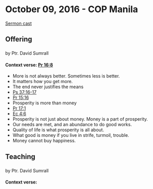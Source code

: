 # October 09, 2016 - COP Manila

[Sermon cast](http://livestream.com/cathedralofpraise/cathedralofpraiseph/videos/138302325)

## Offering

###
by Ptr. David Sumrall

#### Context verse: [Pr 16:8]()

- More is not always better. Sometimes less is better.
- It matters how you get more.
- The end never justifies the means
- [Ps 37:16-17]()
- [Pr 15:16]()
- Prosperity is more than money
- [Pr 17:1]()
- [Ec 4:6]()
- Prosperity is not just about money. Money is a part of prosperity.  
- Our needs are met, and an abundance to do good works.
- Quality of life is what prosperity is all about.
- What good is money if you live in strife, turmoil, trouble.
- Money cannot buy happiness.

## Teaching

###
by Ptr. David Sumrall

#### Context verse: []()

